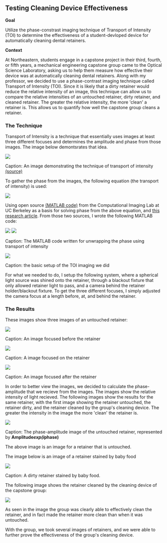 ## Testing Cleaning Device Effectiveness

**Goal** 

Utilize the phase-constrast imaging technique of Transport of Intensity (TOI) to determine the effectiveness of a student-devloped device for automatically cleaning dental retainers.

**Context**

At Northeastern, students engage in a capstone project in their third, fourth, or fifth years, a mechanical engineering capstone group came to the Optical Science Laboratory, asking us to help them measure how effective their device was at automatically cleaning dental retainers. Along with my professor, we decided to use a phase-contrast imaging technique called Transport of Intensity (TOI). Since it is likely that a dirty retainer would reduce the relative intensity of an image, this technique can allow us to compare the relative intensities of an untouched retainer, dirty retainer, and cleaned retainer. The greater the relative intensity, the more 'clean' a retainer is. This allows us to quantify how well the capstone group cleans a retainer.

### The Technique

Transport of Intensity is a technique that essentially uses images at least three different focuses and determines the amplitude and phase from those images. The image below demontsrates that idea.

<img src = "images/cleaning_toi_idea.jpg?raw=true"/>

Caption: An image demonstrating the technique of transport of intensity <a href = "https://www.osapublishing.org/oe/abstract.cfm?uri=oe-15-12-7165/"> (source) </a>

To gather the phase from the images, the following equation (the transport of intensity) is used:

<img src = "images/cleaning_toi_eq.png?raw=true"/>

Using open source <a href="http://www.laurawaller.com/opensource/"> (MATLAB code)</a> from the Computational Imaging Lab at UC Berkeley as a basis for solving phase from the above equation, and <a href="https://www.osapublishing.org/oe/fulltext.cfm?uri=oe-18-12-12552&id=199812/"> this research article</a>. From those two sources, I wrote the following MATLAB code:

<img src = "images/cleaning_matlab_code_1.png?raw=true"/>

<img src = "images/cleaning_matlab_code_2.png?raw=true"/>

Caption: The MATLAB code written for unwrapping the phase using transport of intensity

<img src = "images/cleaning_figure.png?raw=true"/>

Caption: the basic setup of the TOI imaging we did

For what we needed to do, I setup the following system, where a spherical light source was shined onto the retainer, through a blackout fixture that only allowed retainer light to pass, and a camera behind the retainer holder/blackout fixture. To get the three different focuses, I simply adjusted the camera focus at a length before, at, and behind the retainer.

### The Results

These images show three images of an untouched retainer:

<img src = "images/cleaning_toi_1.jpg?raw=true"/>

Caption: An image focused before the retainer

<img src = "images/cleaning_toi_2.jpg?raw=true"/>

Caption: A  image focused on the retainer

<img src = "images/cleaning_toi_3.jpg?raw=true"/>

Caption: An image focused after the retainer

In order to better view the images, we decided to calculate the phase-amplitude that we recieve from the images. The images show the relative intensity of light recieved. The following images show the results for the same retainer, with the first image showing the retainer untouched, the retainer dirty, and the retainer cleaned by the group's cleaning device. The greater the intensity in the image the more 'clean' the retainer is.

<img src = "images/cleaning_toi_phaseamplitude.png?raw=true"/>

Caption: The phase-amplitude image of the untouched retainer, represented by __Amplitude*exp(i*phase)__

The above image is an image for a retainer that is untouched.

The image below is an image of a retainer stained by baby food

<img src = "images/cleaning_toi_dirty.png?raw=true"/>

Caption: A dirty retainer stained by baby food.

The following image shows the retainer cleaned by the cleaning device of the capstone group:

<img src = "images/cleaning_toi_cleanboi.png?raw=true"/>

As seen in the image the group was clearly able to effectively clean the retainer, and in fact made the retainer more clean than when it was untouched.

With the group, we took several images of retainers, and we were able to further prove the effectiveness of the group's cleaning device.
